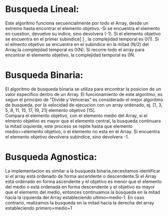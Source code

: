 # Busqueda Lineal:
Este algoritmo funciona secuencialmente por todo el Array, desde un extremo hasta encontrar el elemento objetivo.-Si se encuentra el elemento en cuestion, devuelve su indice, sino devolvera (-1).
Si el elemento objetivo se encuentra en el primer subindice[ ] , la complejidad temporal es 0(1). Si el elmento objetivo se encuentra en el subindice en la mitad (N/2) del Array,la complejidad temporal es 0(N).
Si recorre todo el array para encontrar el elemento objetivo, la complejidad temporal es 0N.
# Busqueda Binaria:
El algoritmo de busqueda binaria se utiliza para encontrar la posicion de un valor especifico dentro de un Array.
El funcionamiento de este algoritmo, es segun el principio de "Divide y Venceras" es considerado el mejor algoritmo de busqueda, por la velocidad de ejecucion
con un array ordenado, ej. [1, 3, 5, 8, 11, 15, 17, 19, 21] elemento objetivo [15].  
Compara el elemento objetivo, con el elemento medio del Array, si el elmento objetivo es mayor que el elemento central, la busqueda continuara la mitad izquierda, este proceso se repite hasta que elemento medio==elemento objetivo, o el elemento no esta en el Array. Si encuentra el elemento objetivo devolvera subindice, sino devolvera -1.

# Busqueda Agnostica:
La implementacion es similar a la busqueda binaria,necesitamos identificar si el array está ordenado de forma ascendente o descendente.Si el Array está ordenado en forma ascendente y el objetivo es menor que el elemento del medio o está ordenada en forma descendente y el objetivo es mayor que el elemento del medio, entonces continuamos la búsqueda en la mitad hacia la izquierda del Array estableciendo ultimo=medio-1.
En caso contrario, realizamos la busqueda en la mitad hacia la derecha del array estableciendo  primero=medio+1
